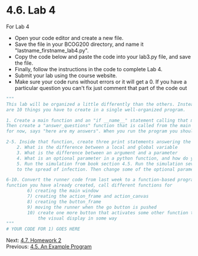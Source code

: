 # 4.6. Lab 4

For Lab 4
- Open your code editor and create a new file. 
- Save the file in your BCOG200 directory, and name it "lastname_firstname_lab4.py". 
- Copy the code below and paste the code into your lab3.py file, and save the file.
- Finally, follow the instructions in the code to complete Lab 4.
- Submit your lab using the course website.
- Make sure your code runs without errors or it will get a 0. If you have a particular question you can't fix
    just comment that part of the code out


```python
"""
This lab will be organized a little differently than the others. Instead of having 10 separate questions, there
are 10 things you have to create in a single well-organized program.

1. Create a main function and an "if __name__" statement calling that main function as described in the reading.
Then create a "answer_questions" function that is called from the main functions, and put a print statement in it that,
for now, says "here are my answers". When you run the program you should see that text.

2-5. Inside that function, create three print statements answering the following questions:
    2. What is the difference between a local and global variable
    3. What is the difference between an argument and a parameter
    4. What is an optional parameter in a python function, and how do you define one in a function definition?
    5. Run the simulation from book section 4.5. Run the simulation several times, at least 5. Describe what happens 
    to the spread of infection. Then change some of the optional parameters and describe how that changes the result.

6-10. Convert the runner code from last week to a function-based program, within the same code below. In the main 
function you have already created, call different functions for
        6) creating the main window
        7) creating the action_frame and action_canvas
        8) creating the button_frame
        9) moving the runner when the go button is pushed
        10) create one more button that activates some other function that you create and implement, that changes
            the visual display in some way
"""
# YOUR CODE FOR 1) GOES HERE
```

Next: [4.7. Homework 2](4.7.%20Homework%202.md)<br>
Previous: [4.5. An Example Program](4.5.%20An%20Example%20Program.md)